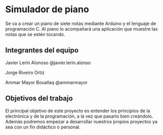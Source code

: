 # **Simulador de piano**

Se va a crear un piano de siete notas mediante Arduino y el lenguaje de programación C. Al piano lo acompañará una aplicación que muestre las notas que se estén tocando.

## Integrantes del equipo

Javier Lerín Alonoso @javier.lerin.alonso

Jorge Riveiro Ortiz

Ammar Mayor Bouallaq @ammarmayor

## Objetivos del trabajo

El principal objetivo de este proyecto es entender los principios de la electrónica y de la programación, a la vez que pasarlo bien creándolo.
Además podremos empezar a desarrollar nuestros propios proyectos ya sea con un fin didáctico o personal.

